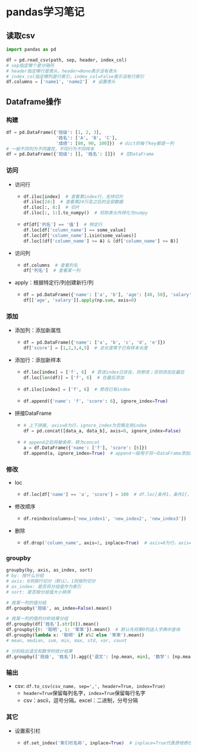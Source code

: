 # pandas学习笔记

## 读取csv

```python
import pandas as pd

df = pd.read_csv(path, sep, header, index_col)
# sep指定哪个是分隔符
# header指定哪行是表头，header=None表示没有表头
# index_col指定哪列是行索引，index_col=False表示没有行索引
df.columns = ['name1', 'name2']  # 设置表头
```

## Dataframe操作

### 构建

```python
df = pd.DataFrame({'班级': [1, 2, 3],
                   '姓名': ['A', 'B', 'C'],
                   '成绩': [80, 90, 100]})  # dict的每个key都是一列
# 一般不同列为不同属性，不同行为不同样本
df = pd.DataFrame({'班级': [], '姓名': []})  # 空DataFrame
```

### 访问

- 访问行

  - ```python
    df.iloc[index]  # 查看第index行，支持切片
    df.iloc[24:]  # 查看第24行及之后的全部数据
    df.iloc[:, 8:]  # 切片
    df.iloc[:, 1:].to_numpy()  # 将除表头外转化为numpy
    ```

  - ```python
    df[df['列名'] == '值']  # 特定行
    df.loc[df['column_name'] == some_value]
    df.loc[df['column_name'].isin(some_values)]
    df.loc[(df['column_name'] >= A) & (df['column_name'] <= B)]
    ```

- 访问列

  - ```python
    df.columns  # 查看列名
    df['列名']  # 查看某一列
    ```

- apply：根据特定行/列创建新行/列

  - ```python
    df = pd.DataFrame({'name': ['a', 'b'], 'age': [40, 50], 'salary': [10, 29]})
    df[['age', 'salary']].apply(np.sum, axis=0)
    ```

### 添加

- 添加列：添加新属性

  - ```python
    df = pd.DataFrame({'name': ['a', 'b', 'c', 'd', 'e']})
    df['score'] = [1,2,3,4,5]  # 总长度等于已有样本长度
    ```

- 添加行：添加新样本

  - ```python
    df.loc[index] = ['f', 6]  # 若该index已存在，则修改；否则添加在最后
    df.loc[len(df)] = ['f', 6]  # 在最后添加
    ```

  - ```python
    df.iloc[index] = ['f', 6]  # 修改已有index
    ```

  - ```python
    df.append({'name': 'f', 'score': 6}, ignore_index=True)
    ```

- 拼接DataFrame

  - ```python
    # 上下拼接, axis=0为行，ignore_index为忽略左侧index
    df = pd.concat([data_a, data_b], axis=0, ignore_index=False)
    ```

  - ```python
    # append之后将被舍弃，转为concat
    a = df.DataFrame({'name': ['f'], 'score': [6]})
    df.append(a, ignore_index=True)  # append一般用于将一DataFrame添加到另一DataFrame之后
    ```

### 修改

- loc

  - ```python
    df.loc[df['name'] == 'a', 'score'] = 100  # df.loc[条件1，条件2]，条件可以为切片(:)，值，行索引/列标签名
    ```

- 修改顺序

  - ```python
    df.reindex(columns=['new_index1', 'new_index2', 'new_index3'])
    ```

- 删除

  - ```python
    df.drop('column_name', axis=1, inplace=True)  # axis=0为行，axis=1为列。inplace表示原地操作
    ```

### groupby

```python
groupby(by, axis, as_index, sort)
# by: 按什么分组
# axis: 0则按行切分（默认），1则按列切分
# as_index: 是否将分组值作为索引
# sort: 是否按分组值大小排序
```

```python
# 按某一列的值分组
df.groupby('班级', as_index=False).mean()

# 按某一列的值的分析结果分组
df.groupby(df['姓名'].str[0]).mean()
df.groupby({0: '聪明', 1: '笨笨'}).mean()  # 默认先将第0列送入字典中查询
df.groupby(lambda x: '聪明' if x%2 else '笨笨').mean()
# mean, median, sum, min, max, std, var, count
```

```python
# 分别给出语文和数学的统计结果
df.groupby(['班级', '姓名']).agg({'语文': [np.mean, min], '数学': [np.mean, max]})
```

### 输出

- csv: `df.to_csv(csv_name, sep=',', header=True, index=True)`
  - `header=True`保留每列名字，`index=True`保留每行名字
  - csv：ascii，逗号分隔。excel：二进制，分号分隔

### 其它

- 设置索引栏

  - ```python
    df.set_index('索引栏名称', inplace=True)  # inplace=True代表原地修改
    ```

